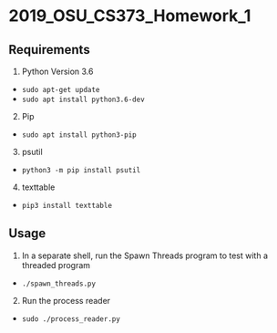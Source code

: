 # 2019_OSU_CS373_Homework_1
## Requirements
1. Python Version 3.6
 - `sudo apt-get update`
 - `sudo apt install python3.6-dev`
2. Pip
 - `sudo apt install python3-pip`
3. psutil
 - `python3 -m pip install psutil`
4. texttable
 - `pip3 install texttable`

## Usage
1. In a separate shell, run the Spawn Threads program to test with a threaded program
 - `./spawn_threads.py`
2. Run the process reader
 - `sudo ./process_reader.py`